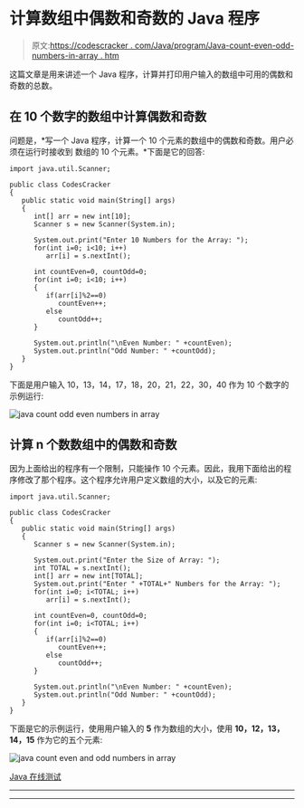 # 计算数组中偶数和奇数的 Java 程序

> 原文:[https://codescracker . com/Java/program/Java-count-even-odd-numbers-in-array . htm](https://codescracker.com/java/program/java-count-even-odd-numbers-in-array.htm)

这篇文章是用来讲述一个 Java 程序，计算并打印用户输入的数组中可用的偶数和奇数的总数。

## 在 10 个数字的数组中计算偶数和奇数

问题是，*写一个 Java 程序，计算一个 10 个元素的数组中的偶数和奇数。用户必须在运行时接收到 数组的 10 个元素。*下面是它的回答:

```
import java.util.Scanner;

public class CodesCracker
{
   public static void main(String[] args)
   {
      int[] arr = new int[10];
      Scanner s = new Scanner(System.in);

      System.out.print("Enter 10 Numbers for the Array: ");
      for(int i=0; i<10; i++)
         arr[i] = s.nextInt();

      int countEven=0, countOdd=0;
      for(int i=0; i<10; i++)
      {
         if(arr[i]%2==0)
            countEven++;
         else
            countOdd++;
      }

      System.out.println("\nEven Number: " +countEven);
      System.out.println("Odd Number: " +countOdd);
   }
}
```

下面是用户输入 10，13，14，17，18，20，21，22，30，40 作为 10 个数字的示例运行:

![java count odd even numbers in array](../Images/c56c0857335aa165cbe6c6b2ff6c17fe.png)

## 计算 n 个数数组中的偶数和奇数

因为上面给出的程序有一个限制，只能操作 10 个元素。因此，我用下面给出的程序修改了那个程序。这个程序允许用户定义数组的大小，以及它的元素:

```
import java.util.Scanner;

public class CodesCracker
{
   public static void main(String[] args)
   {
      Scanner s = new Scanner(System.in);

      System.out.print("Enter the Size of Array: ");
      int TOTAL = s.nextInt();
      int[] arr = new int[TOTAL];
      System.out.print("Enter " +TOTAL+" Numbers for the Array: ");
      for(int i=0; i<TOTAL; i++)
         arr[i] = s.nextInt();

      int countEven=0, countOdd=0;
      for(int i=0; i<TOTAL; i++)
      {
         if(arr[i]%2==0)
            countEven++;
         else
            countOdd++;
      }

      System.out.println("\nEven Number: " +countEven);
      System.out.println("Odd Number: " +countOdd);
   }
}
```

下面是它的示例运行，使用用户输入的 **5** 作为数组的大小，使用 **10，12，13，14，15** 作为它的五个元素:

![java count even and odd numbers in array](../Images/3dbeb442b771ab96c8763c1c9f8ed9cc.png)

[Java 在线测试](/exam/showtest.php?subid=1)

* * *

* * *